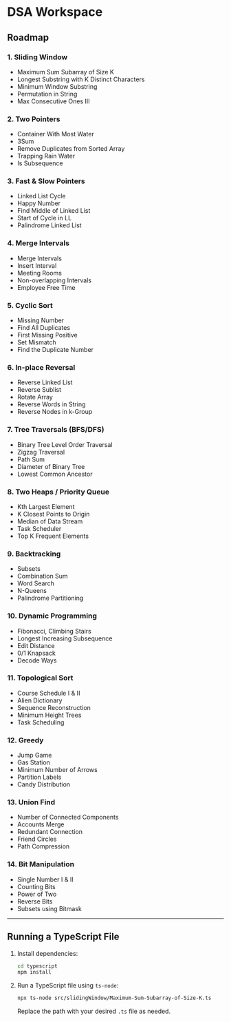 # DSA Workspace

## Roadmap

### 1. Sliding Window
- Maximum Sum Subarray of Size K
- Longest Substring with K Distinct Characters
- Minimum Window Substring
- Permutation in String
- Max Consecutive Ones III

### 2. Two Pointers
- Container With Most Water
- 3Sum
- Remove Duplicates from Sorted Array
- Trapping Rain Water
- Is Subsequence

### 3. Fast & Slow Pointers
- Linked List Cycle
- Happy Number
- Find Middle of Linked List
- Start of Cycle in LL
- Palindrome Linked List

### 4. Merge Intervals
- Merge Intervals
- Insert Interval
- Meeting Rooms
- Non-overlapping Intervals
- Employee Free Time

### 5. Cyclic Sort
- Missing Number
- Find All Duplicates
- First Missing Positive
- Set Mismatch
- Find the Duplicate Number

### 6. In-place Reversal
- Reverse Linked List
- Reverse Sublist
- Rotate Array
- Reverse Words in String
- Reverse Nodes in k-Group

### 7. Tree Traversals (BFS/DFS)
- Binary Tree Level Order Traversal
- Zigzag Traversal
- Path Sum
- Diameter of Binary Tree
- Lowest Common Ancestor

### 8. Two Heaps / Priority Queue
- Kth Largest Element
- K Closest Points to Origin
- Median of Data Stream
- Task Scheduler
- Top K Frequent Elements

### 9. Backtracking
- Subsets
- Combination Sum
- Word Search
- N-Queens
- Palindrome Partitioning

### 10. Dynamic Programming
- Fibonacci, Climbing Stairs
- Longest Increasing Subsequence
- Edit Distance
- 0/1 Knapsack
- Decode Ways

### 11. Topological Sort
- Course Schedule I & II
- Alien Dictionary
- Sequence Reconstruction
- Minimum Height Trees
- Task Scheduling

### 12. Greedy
- Jump Game
- Gas Station
- Minimum Number of Arrows
- Partition Labels
- Candy Distribution

### 13. Union Find
- Number of Connected Components
- Accounts Merge
- Redundant Connection
- Friend Circles
- Path Compression

### 14. Bit Manipulation
- Single Number I & II
- Counting Bits
- Power of Two
- Reverse Bits
- Subsets using Bitmask

---

## Running a TypeScript File

1. Install dependencies:

   ```sh
   cd typescript
   npm install
   ```

2. Run a TypeScript file using `ts-node`:

   ```sh
   npx ts-node src/slidingWindow/Maximum-Sum-Subarray-of-Size-K.ts
   ```

   Replace the path with your desired `.ts` file as needed.